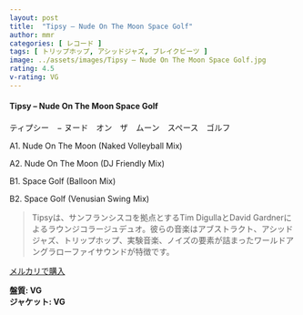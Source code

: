 ```yaml
---
layout: post
title:  "Tipsy – Nude On The Moon Space Golf"
author: mmr
categories: [ レコード ]
tags: [ トリップホップ, アシッドジャズ, ブレイクビーツ ]
image: ../assets/images/Tipsy – Nude On The Moon Space Golf.jpg
rating: 4.5
v-rating: VG
---
```


#### Tipsy – Nude On The Moon Space Golf

ティプシー　− ヌード　オン　ザ　ムーン　スペース　ゴルフ


A1. Nude On The Moon (Naked Volleyball Mix)


A2. Nude On The Moon (DJ Friendly Mix)


B1. Space Golf (Balloon Mix)


B2. Space Golf (Venusian Swing Mix)


> Tipsyは、サンフランシスコを拠点とするTim DigullaとDavid Gardnerによるラウンジコラージュデュオ。彼らの音楽はアブストラクト、アシッドジャズ、トリップホップ、実験音楽、ノイズの要素が詰まったワールドアングラローファイサウンドが特徴です。


[メルカリで購入](https://jp.mercari.com/item/m39453173414)


<div class="mt-4 mb-4 d-flex align-items-center">
<strong class="mr-1">盤質: VG</strong>
</div>
<div class="mt-4 mb-4 d-flex align-items-center">
<strong class="mr-1">ジャケット: VG</strong>
</div>